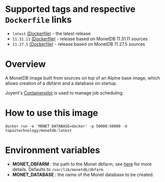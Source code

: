 # Supported tags and respective `Dockerfile` links
* `latest` [(Dockerfile)](https://github.com/topaztechnology/monetdb/blob/master/Dockerfile) - the latest release
* `11.31.11` [(Dockerfile)](https://github.com/topaztechnology/monetdb/blob/master/Dockerfile) - release based on MonetDB 11.31.11 sources
* `11.27.5` [(Dockerfile)](https://github.com/topaztechnology/monetdb/blob/master/Dockerfile) - release based on MonetDB 11.27.5 sources

# Overview

A MonetDB image built from sources on top of an Alpine base image, which allows creation of a dbfarm and a database on startup.

Joyent's [Containerpilot](https://www.joyent.com/containerpilot) is used to manage job scheduling.

# How to use this image

`docker run -e 'MONET_DATABASE=docker' -p 50000:50000 -d topaztechnology/monetdb:latest`

# Environment variables

* **MONET_DBFARM** : the path to the Monet dbfarm, see [here](https://www.monetdb.org/Documentation/monetdbd) for more details. Defaults to `/var/lib/monetdb/dbfarm`.
* **MONET_DATABASE** : the name of the Monet database to be created.
